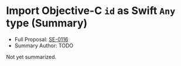 # Import Objective-C `id` as Swift `Any` type (Summary)

* Full Proposal: [SE-0116](https://github.com/apple/swift-evolution/blob/main/proposals/0116-id-as-any.md)
* Summary Author: TODO

Not yet summarized.
